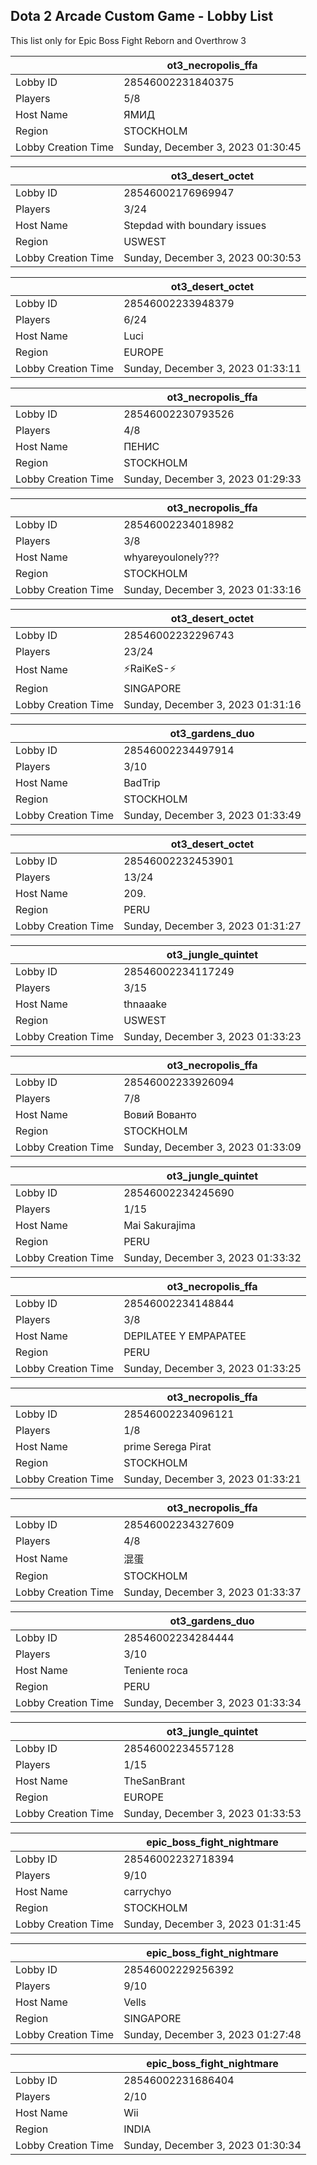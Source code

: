 ## Dota 2 Arcade Custom Game - Lobby List

This list only for Epic Boss Fight Reborn and Overthrow 3

|  | ot3_necropolis_ffa |
| ------ | ------ |
| Lobby ID | 28546002231840375 |
| Players | 5/8 |
| Host Name | ЯМИД |
| Region | STOCKHOLM |
| Lobby Creation Time | Sunday, December 3, 2023 01:30:45 |


|  | ot3_desert_octet |
| ------ | ------ |
| Lobby ID | 28546002176969947 |
| Players | 3/24 |
| Host Name | Stepdad with boundary issues |
| Region | USWEST |
| Lobby Creation Time | Sunday, December 3, 2023 00:30:53 |


|  | ot3_desert_octet |
| ------ | ------ |
| Lobby ID | 28546002233948379 |
| Players | 6/24 |
| Host Name | Luci |
| Region | EUROPE |
| Lobby Creation Time | Sunday, December 3, 2023 01:33:11 |


|  | ot3_necropolis_ffa |
| ------ | ------ |
| Lobby ID | 28546002230793526 |
| Players | 4/8 |
| Host Name | ПЕНИС |
| Region | STOCKHOLM |
| Lobby Creation Time | Sunday, December 3, 2023 01:29:33 |


|  | ot3_necropolis_ffa |
| ------ | ------ |
| Lobby ID | 28546002234018982 |
| Players | 3/8 |
| Host Name | whyareyoulonely??? |
| Region | STOCKHOLM |
| Lobby Creation Time | Sunday, December 3, 2023 01:33:16 |


|  | ot3_desert_octet |
| ------ | ------ |
| Lobby ID | 28546002232296743 |
| Players | 23/24 |
| Host Name | ⚡RaiKeS-⚡ |
| Region | SINGAPORE |
| Lobby Creation Time | Sunday, December 3, 2023 01:31:16 |


|  | ot3_gardens_duo |
| ------ | ------ |
| Lobby ID | 28546002234497914 |
| Players | 3/10 |
| Host Name | BadTrip |
| Region | STOCKHOLM |
| Lobby Creation Time | Sunday, December 3, 2023 01:33:49 |


|  | ot3_desert_octet |
| ------ | ------ |
| Lobby ID | 28546002232453901 |
| Players | 13/24 |
| Host Name | 209. |
| Region | PERU |
| Lobby Creation Time | Sunday, December 3, 2023 01:31:27 |


|  | ot3_jungle_quintet |
| ------ | ------ |
| Lobby ID | 28546002234117249 |
| Players | 3/15 |
| Host Name | thnaaake |
| Region | USWEST |
| Lobby Creation Time | Sunday, December 3, 2023 01:33:23 |


|  | ot3_necropolis_ffa |
| ------ | ------ |
| Lobby ID | 28546002233926094 |
| Players | 7/8 |
| Host Name | Вовий Вованто |
| Region | STOCKHOLM |
| Lobby Creation Time | Sunday, December 3, 2023 01:33:09 |


|  | ot3_jungle_quintet |
| ------ | ------ |
| Lobby ID | 28546002234245690 |
| Players | 1/15 |
| Host Name | Mai Sakurajima |
| Region | PERU |
| Lobby Creation Time | Sunday, December 3, 2023 01:33:32 |


|  | ot3_necropolis_ffa |
| ------ | ------ |
| Lobby ID | 28546002234148844 |
| Players | 3/8 |
| Host Name | DEPILATEE Y EMPAPATEE |
| Region | PERU |
| Lobby Creation Time | Sunday, December 3, 2023 01:33:25 |


|  | ot3_necropolis_ffa |
| ------ | ------ |
| Lobby ID | 28546002234096121 |
| Players | 1/8 |
| Host Name | prime Serega Pirat |
| Region | STOCKHOLM |
| Lobby Creation Time | Sunday, December 3, 2023 01:33:21 |


|  | ot3_necropolis_ffa |
| ------ | ------ |
| Lobby ID | 28546002234327609 |
| Players | 4/8 |
| Host Name | 混蛋 |
| Region | STOCKHOLM |
| Lobby Creation Time | Sunday, December 3, 2023 01:33:37 |


|  | ot3_gardens_duo |
| ------ | ------ |
| Lobby ID | 28546002234284444 |
| Players | 3/10 |
| Host Name | Teniente roca |
| Region | PERU |
| Lobby Creation Time | Sunday, December 3, 2023 01:33:34 |


|  | ot3_jungle_quintet |
| ------ | ------ |
| Lobby ID | 28546002234557128 |
| Players | 1/15 |
| Host Name | TheSanBrant |
| Region | EUROPE |
| Lobby Creation Time | Sunday, December 3, 2023 01:33:53 |


|  | epic_boss_fight_nightmare |
| ------ | ------ |
| Lobby ID | 28546002232718394 |
| Players | 9/10 |
| Host Name | carrychyo |
| Region | STOCKHOLM |
| Lobby Creation Time | Sunday, December 3, 2023 01:31:45 |


|  | epic_boss_fight_nightmare |
| ------ | ------ |
| Lobby ID | 28546002229256392 |
| Players | 9/10 |
| Host Name | Vells |
| Region | SINGAPORE |
| Lobby Creation Time | Sunday, December 3, 2023 01:27:48 |


|  | epic_boss_fight_nightmare |
| ------ | ------ |
| Lobby ID | 28546002231686404 |
| Players | 2/10 |
| Host Name | Wii |
| Region | INDIA |
| Lobby Creation Time | Sunday, December 3, 2023 01:30:34 |


